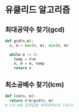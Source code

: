 # 유클리드 알고리즘

## 최대공약수 찾기(gcd)
```python
def gcd(n,m):
  n, m = max(n, m), min(n, m)
  
  while m != 0:
    temp = n%m
    n, m = m, temp
    return n
```

## 최소공배수 찾기(lcm)
```python
def lcm(n, m):
  return n*m/gcd(n, m)
# n과 m을 곱한값을 최대공약수로 나눈다.
```
